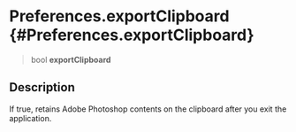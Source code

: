 Preferences.exportClipboard {#Preferences.exportClipboard}
===========================

> bool **exportClipboard**

Description
-----------

If true, retains Adobe Photoshop contents on the clipboard after you
exit the application.

